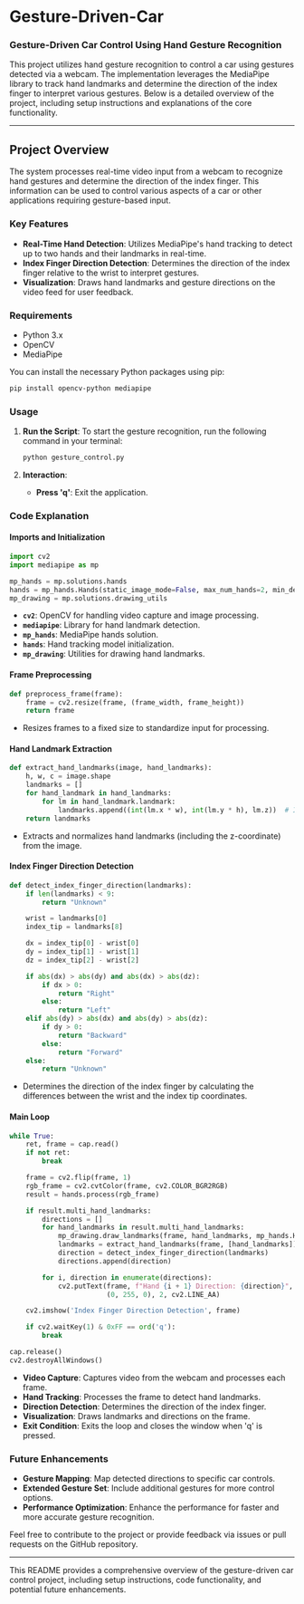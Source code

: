 # Gesture-Driven-Car
### Gesture-Driven Car Control Using Hand Gesture Recognition

This project utilizes hand gesture recognition to control a car using gestures detected via a webcam. The implementation leverages the MediaPipe library to track hand landmarks and determine the direction of the index finger to interpret various gestures. Below is a detailed overview of the project, including setup instructions and explanations of the core functionality.

---

## Project Overview

The system processes real-time video input from a webcam to recognize hand gestures and determine the direction of the index finger. This information can be used to control various aspects of a car or other applications requiring gesture-based input.

### Key Features

- **Real-Time Hand Detection**: Utilizes MediaPipe's hand tracking to detect up to two hands and their landmarks in real-time.
- **Index Finger Direction Detection**: Determines the direction of the index finger relative to the wrist to interpret gestures.
- **Visualization**: Draws hand landmarks and gesture directions on the video feed for user feedback.

### Requirements

- Python 3.x
- OpenCV
- MediaPipe

You can install the necessary Python packages using pip:

```bash
pip install opencv-python mediapipe
```

### Usage

1. **Run the Script**:
   To start the gesture recognition, run the following command in your terminal:

   ```bash
   python gesture_control.py
   ```

2. **Interaction**:
   - **Press 'q'**: Exit the application.

### Code Explanation

#### Imports and Initialization

```python
import cv2
import mediapipe as mp

mp_hands = mp.solutions.hands
hands = mp_hands.Hands(static_image_mode=False, max_num_hands=2, min_detection_confidence=0.5)
mp_drawing = mp.solutions.drawing_utils
```

- **`cv2`**: OpenCV for handling video capture and image processing.
- **`mediapipe`**: Library for hand landmark detection.
- **`mp_hands`**: MediaPipe hands solution.
- **`hands`**: Hand tracking model initialization.
- **`mp_drawing`**: Utilities for drawing hand landmarks.

#### Frame Preprocessing

```python
def preprocess_frame(frame):
    frame = cv2.resize(frame, (frame_width, frame_height))
    return frame
```

- Resizes frames to a fixed size to standardize input for processing.

#### Hand Landmark Extraction

```python
def extract_hand_landmarks(image, hand_landmarks):
    h, w, c = image.shape
    landmarks = []
    for hand_landmark in hand_landmarks:
        for lm in hand_landmark.landmark:
            landmarks.append((int(lm.x * w), int(lm.y * h), lm.z))  # Include z-coordinate
    return landmarks
```

- Extracts and normalizes hand landmarks (including the z-coordinate) from the image.

#### Index Finger Direction Detection

```python
def detect_index_finger_direction(landmarks):
    if len(landmarks) < 9:
        return "Unknown"

    wrist = landmarks[0]
    index_tip = landmarks[8]

    dx = index_tip[0] - wrist[0]
    dy = index_tip[1] - wrist[1]
    dz = index_tip[2] - wrist[2]

    if abs(dx) > abs(dy) and abs(dx) > abs(dz):
        if dx > 0:
            return "Right"
        else:
            return "Left"
    elif abs(dy) > abs(dx) and abs(dy) > abs(dz):
        if dy > 0:
            return "Backward"
        else:
            return "Forward"
    else:
        return "Unknown"
```

- Determines the direction of the index finger by calculating the differences between the wrist and the index tip coordinates.

#### Main Loop

```python
while True:
    ret, frame = cap.read()
    if not ret:
        break

    frame = cv2.flip(frame, 1)
    rgb_frame = cv2.cvtColor(frame, cv2.COLOR_BGR2RGB)
    result = hands.process(rgb_frame)

    if result.multi_hand_landmarks:
        directions = []
        for hand_landmarks in result.multi_hand_landmarks:
            mp_drawing.draw_landmarks(frame, hand_landmarks, mp_hands.HAND_CONNECTIONS)
            landmarks = extract_hand_landmarks(frame, [hand_landmarks])
            direction = detect_index_finger_direction(landmarks)
            directions.append(direction)

        for i, direction in enumerate(directions):
            cv2.putText(frame, f"Hand {i + 1} Direction: {direction}", (10, 30 + i * 40), cv2.FONT_HERSHEY_SIMPLEX, 1,
                        (0, 255, 0), 2, cv2.LINE_AA)

    cv2.imshow('Index Finger Direction Detection', frame)

    if cv2.waitKey(1) & 0xFF == ord('q'):
        break

cap.release()
cv2.destroyAllWindows()
```

- **Video Capture**: Captures video from the webcam and processes each frame.
- **Hand Tracking**: Processes the frame to detect hand landmarks.
- **Direction Detection**: Determines the direction of the index finger.
- **Visualization**: Draws landmarks and directions on the frame.
- **Exit Condition**: Exits the loop and closes the window when 'q' is pressed.

### Future Enhancements

- **Gesture Mapping**: Map detected directions to specific car controls.
- **Extended Gesture Set**: Include additional gestures for more control options.
- **Performance Optimization**: Enhance the performance for faster and more accurate gesture recognition.

Feel free to contribute to the project or provide feedback via issues or pull requests on the GitHub repository.

---

This README provides a comprehensive overview of the gesture-driven car control project, including setup instructions, code functionality, and potential future enhancements.
